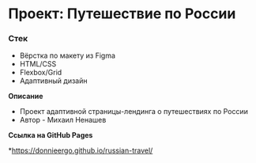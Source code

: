 # Проект: Путешествие по России

### Стек
* Вёрстка по макету из Figma
* HTML/CSS
* Flexbox/Grid
* Адаптивный дизайн

**Описание**

* Проект адаптивной страницы-лендинга о путешествиях по России
* Автор - Михаил Ненашев

**Ссылка на GitHub Pages**

*https://donnieergo.github.io/russian-travel/